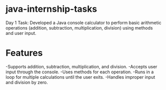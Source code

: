 # java-internship-tasks
Day 1 Task: Developed a Java console calculator to perform basic arithmetic operations (addition, subtraction, multiplication, division) using methods and user input.

# Features
-Supports addition, subtraction, multiplication, and division.
-Accepts user input through the console.
-Uses methods for each operation.
-Runs in a loop for multiple calculations until the user exits.
-Handles improper input and division by zero.

